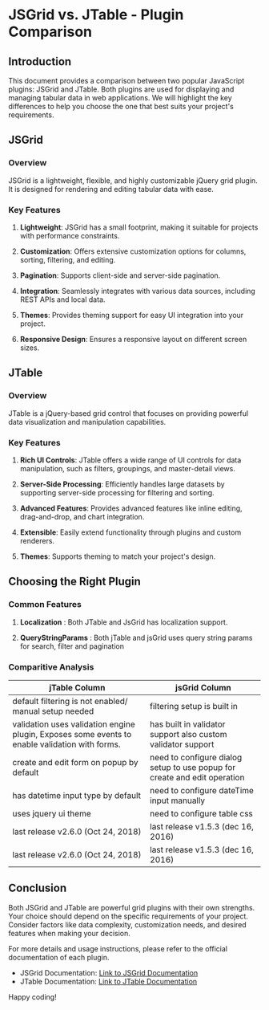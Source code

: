 # JSGrid vs. JTable - Plugin Comparison

## Introduction

This document provides a comparison between two popular JavaScript plugins: JSGrid and JTable. Both plugins are used for displaying and managing tabular data in web applications. We will highlight the key differences to help you choose the one that best suits your project's requirements.

## JSGrid

### Overview

JSGrid is a lightweight, flexible, and highly customizable jQuery grid plugin. It is designed for rendering and editing tabular data with ease.

### Key Features

1. **Lightweight**: JSGrid has a small footprint, making it suitable for projects with performance constraints.

2. **Customization**: Offers extensive customization options for columns, sorting, filtering, and editing.

3. **Pagination**: Supports client-side and server-side pagination.

4. **Integration**: Seamlessly integrates with various data sources, including REST APIs and local data.

5. **Themes**: Provides theming support for easy UI integration into your project.

6. **Responsive Design**: Ensures a responsive layout on different screen sizes.

## JTable

### Overview

JTable is a jQuery-based grid control that focuses on providing powerful data visualization and manipulation capabilities.

### Key Features

1. **Rich UI Controls**: JTable offers a wide range of UI controls for data manipulation, such as filters, groupings, and master-detail views.

2. **Server-Side Processing**: Efficiently handles large datasets by supporting server-side processing for filtering and sorting.

3. **Advanced Features**: Provides advanced features like inline editing, drag-and-drop, and chart integration.

4. **Extensible**: Easily extend functionality through plugins and custom renderers.

5. **Themes**: Supports theming to match your project's design.

## Choosing the Right Plugin

### Common Features

1. **Localization** : Both JTable and JsGrid has localization support.

2. **QueryStringParams** : Both jTable and jsGrid uses query string params for search, filter and pagination

### Comparitive Analysis

| jTable Column                                                                                  | jsGrid Column                                                             |
| ---------------------------------------------------------------------------------------------- | ------------------------------------------------------------------------- |
| default filtering is not enabled/ manual setup needed                                          | filtering setup is built in                                               |
| validation uses validation engine plugin, Exposes some events to enable validation with forms. | has built in validator support also custom validator support              |
| create and edit form on popup by default                                                       | need to configure dialog setup to use popup for create and edit operation |
| has datetime input type by default                                                             | need to configure dateTime input manually                                 |
| uses jquery ui theme                                                                           | need to configure table css                                               |
| last release v2.6.0 (Oct 24, 2018)                                                             | last release v1.5.3 (dec 16, 2016)                                        |
| last release v2.6.0 (Oct 24, 2018)                                                             | last release v1.5.3 (dec 16, 2016)                                        |

## Conclusion

Both JSGrid and JTable are powerful grid plugins with their own strengths. Your choice should depend on the specific requirements of your project. Consider factors like data complexity, customization needs, and desired features when making your decision.

For more details and usage instructions, please refer to the official documentation of each plugin.

- JSGrid Documentation: [Link to JSGrid Documentation](https://js-grid.com/documentation)
- JTable Documentation: [Link to JTable Documentation](https://www.jtable.org/Documentation)

Happy coding!
